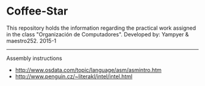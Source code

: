# Coffee-Star
This repository holds the information regarding the practical work assigned in the class "Organización de Computadores". Developed by: Yampyer &amp; maestro252. 2015-1

____________________________

Assembly instructions

- http://www.osdata.com/topic/language/asm/asmintro.htm
- http://www.penguin.cz/~literakl/intel/intel.html
